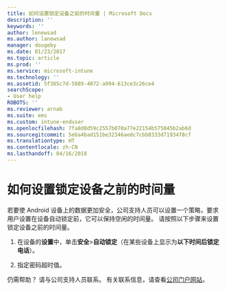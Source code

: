 ```yaml
---
title: 如何设置锁定设备之前的时间量 | Microsoft Docs
description: ''
keywords: ''
author: lenewsad
ms.author: lanewsad
manager: dougeby
ms.date: 01/23/2017
ms.topic: article
ms.prod: ''
ms.service: microsoft-intune
ms.technology: ''
ms.assetid: 5f365c7d-5889-4072-a994-613ce3c26ce4
searchScope:
- User help
ROBOTS: ''
ms.reviewer: arnab
ms.suite: ems
ms.custom: intune-enduser
ms.openlocfilehash: 7fa8d8d59c2557b070a77e22154b575045b2ab6d
ms.sourcegitcommit: 5eba4bad151be32346aedc7cbb0333d71934f8cf
ms.translationtype: HT
ms.contentlocale: zh-CN
ms.lasthandoff: 04/16/2018
---
```

# <a name="how-to-set-the-amount-of-time-before-your-device-is-locked"></a>如何设置锁定设备之前的时间量

若要使 Android 设备上的数据更加安全，公司支持人员可以设置一个策略，要求用户设置在设备自动锁定前，它可以保持空闲的时间量。 请按照以下步骤来设置锁定设备之前的时间量。

1.  在设备的**设置**中，单击**安全**&gt;**自动锁定**（在某些设备上显示为**以下时间后锁定电话**）。

2.  指定密码超时值。

仍需帮助？ 请与公司支持人员联系。 有关联系信息，请查看[公司门户网站](https://portal.manage.microsoft.com#HelpDeskDialog)。
